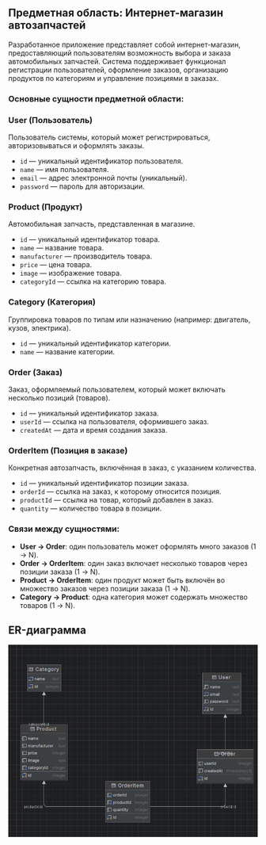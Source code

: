 ## Предметная область: Интернет-магазин автозапчастей

Разработанное приложение представляет собой интернет-магазин, предоставляющий пользователям возможность выбора и заказа
автомобильных запчастей. Система поддерживает функционал регистрации пользователей, оформление заказов, организацию
продуктов по категориям и управление позициями в заказах.

### Основные сущности предметной области:

### User (Пользователь)

Пользователь системы, который может регистрироваться, авторизовываться и оформлять заказы.

* `id` — уникальный идентификатор пользователя.
* `name` — имя пользователя.
* `email` — адрес электронной почты (уникальный).
* `password` — пароль для авторизации.

### Product (Продукт)

Автомобильная запчасть, представленная в магазине.

* `id` — уникальный идентификатор товара.
* `name` — название товара.
* `manufacturer` — производитель товара.
* `price` — цена товара.
* `image` — изображение товара.
* `categoryId` — ссылка на категорию товара.

### Category (Категория)

Группировка товаров по типам или назначению (например: двигатель, кузов, электрика).

* `id` — уникальный идентификатор категории.
* `name` — название категории.

### Order (Заказ)

Заказ, оформляемый пользователем, который может включать несколько позиций (товаров).

* `id` — уникальный идентификатор заказа.
* `userId` — ссылка на пользователя, оформившего заказ.
* `createdAt` — дата и время создания заказа.

### OrderItem (Позиция в заказе)

Конкретная автозапчасть, включённая в заказ, с указанием количества.

* `id` — уникальный идентификатор позиции заказа.
* `orderId` — ссылка на заказ, к которому относится позиция.
* `productId` — ссылка на товар, который добавлен в заказ.
* `quantity` — количество товара в позиции.

### Связи между сущностями:

* **User → Order**: один пользователь может оформлять много заказов (1 → N).
* **Order → OrderItem**: один заказ включает несколько товаров через позиции заказа (1 → N).
* **Product → OrderItem**: один продукт может быть включён во множество заказов через позиции заказа (1 → N).
* **Category → Product**: одна категория может содержать множество товаров (1 → N).

## ER-диаграмма

![ER Diagram](img.png)